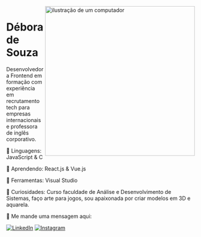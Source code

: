 <img src="computador_3D.PNG" alt="ilustração de um computador" min-width="400px" max-width="400px" width="400px" align="right">

<h1>Débora de Souza</h1>

<p align="left"> 
  Desenvolvedora Frontend em formação com experiência em recrutamento tech para empresas internacionais e professora de inglês corporativo.
</p>

<p align="left">
  🦄 Linguagens: JavaScript & C
</p>

<p align="left">
  🌱 Aprendendo: React.js & Vue.js
</p>

<p align="left">
  💼 Ferramentas: Visual Studio
</p>

<p align="left">
  🖖 Curiosidades: Curso faculdade de Análise e Desenvolvimento de Sistemas, faço arte para jogos, sou apaixonada por criar modelos em 3D e aquarela. 
</p>

<p align="left">
  💌 Me mande uma mensagem aqui: 
</p>

<p align="left">
  <a href="#" title="LinkedIn">
  <img src="https://img.shields.io/badge/-Linkedin-0e76a8?style=flat-square&logo=Linkedin&logoColor=white&link=https://www.linkedin.com/in/deboradevsouza/" alt="LinkedIn"/></a>  
  <a href="#" title="Instagram">
  <img src="https://img.shields.io/badge/-Instagram-DF0174?style=flat-square&labelColor=DF0174&logo=instagram&logoColor=white&link=https://www.instagram.com/deborasouzart/" alt="Instagram"/></a>
</p>
